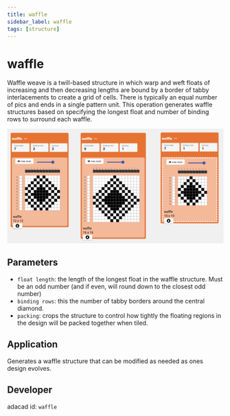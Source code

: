 ```yaml
---
title: waffle
sidebar_label: waffle
tags: [structure]
---
```

# waffle
Waffle weave is a twill-based structure in which warp and weft floats of increasing and then decreasing lengths are bound by a border of tabby interlacements to create a grid of cells. There is typically an equal number of pics and ends in a single pattern unit. This operation generates waffle structures based on specifying the longest float and number of binding rows to surround each waffle. 

![file](./img/waffle.png)


## Parameters
- `float length`: the length of the longest float in the waffle structure. Must be an odd number (and if even, will round down to the closest odd number)
- `binding rows`: this the number of tabby borders around the central diamond. 
- `packing`: crops the structure to control how tightly the floating regions in the design will be packed together when tiled. 



## Application
Generates a waffle  structure that can be modified as needed as ones design evolves.

## Developer
adacad id: `waffle`
